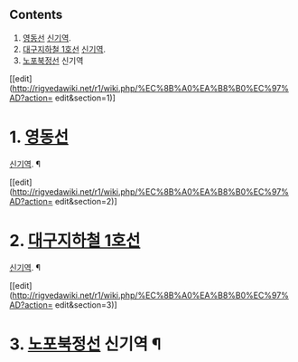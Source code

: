 ## Contents

    

1. [영동선](%EC%98%81%EB%8F%99%EC%84%A0.md) [신기역](%EC%8B%A0%EA%B8%B0%EC%97%AD%28%EC%98%81%EB%8F%99%EC%84%A0%29.md). 
2. [대구지하철 1호선](%EB%8C%80%EA%B5%AC%EC%A7%80%ED%95%98%EC%B2%A0%201%ED%98%B8%EC%84%A0.md) [신기역](%EC%8B%A0%EA%B8%B0%EC%97%AD%28%EB%8C%80%EA%B5%AC%29.md). 
3. [노포북정선](%EB%85%B8%ED%8F%AC%EB%B6%81%EC%A0%95%EC%84%A0.md) 신기역 

[[edit](http://rigvedawiki.net/r1/wiki.php/%EC%8B%A0%EA%B8%B0%EC%97%AD?action=
edit&section=1)]

# 1. [영동선](%EC%98%81%EB%8F%99%EC%84%A0.md)
[신기역](%EC%8B%A0%EA%B8%B0%EC%97%AD%28%EC%98%81%EB%8F%99%EC%84%A0%29.md). ¶

[[edit](http://rigvedawiki.net/r1/wiki.php/%EC%8B%A0%EA%B8%B0%EC%97%AD?action=
edit&section=2)]

# 2. [대구지하철 1호선](%EB%8C%80%EA%B5%AC%EC%A7%80%ED%95%98%EC%B2%A0%201%ED%98%B8%EC%84%A0.md)
[신기역](%EC%8B%A0%EA%B8%B0%EC%97%AD%28%EB%8C%80%EA%B5%AC%29.md). ¶

[[edit](http://rigvedawiki.net/r1/wiki.php/%EC%8B%A0%EA%B8%B0%EC%97%AD?action=
edit&section=3)]

# 3. [노포북정선](%EB%85%B8%ED%8F%AC%EB%B6%81%EC%A0%95%EC%84%A0.md) 신기역 ¶

